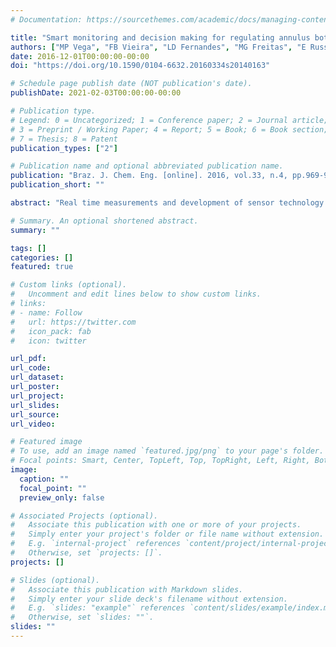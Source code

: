 ```yaml
---
# Documentation: https://sourcethemes.com/academic/docs/managing-content/

title: "Smart monitoring and decision making for regulating annulus bottom hole pressure while drilling oil well"
authors: ["MP Vega", "FB Vieira", "LD Fernandes", "MG Freitas", "E Russano", "AL Martins"]
date: 2016-12-01T00:00:00-00:00
doi: "https://doi.org/10.1590/0104-6632.20160334s20140163"

# Schedule page publish date (NOT publication's date).
publishDate: 2021-02-03T00:00:00-00:00

# Publication type.
# Legend: 0 = Uncategorized; 1 = Conference paper; 2 = Journal article;
# 3 = Preprint / Working Paper; 4 = Report; 5 = Book; 6 = Book section;
# 7 = Thesis; 8 = Patent
publication_types: ["2"]

# Publication name and optional abbreviated publication name.
publication: "Braz. J. Chem. Eng. [online]. 2016, vol.33, n.4, pp.969-983. ISSN 1678-4383." 
publication_short: ""

abstract: "Real time measurements and development of sensor technology are research issues associated with robustness and safety during oil well drilling operations, making feasible the diagnosis of problems and the development of a regulatory strategy. The major objective of this paper is to use an experimental plant and also field data, collected from a basin operation, offshore Brazil, for implementing smart monitoring and decision making, in order to assure drilling inside operational window, despite the commonly observed disturbances that produce fluctuations in the well annulus bottom hole pressure. Using real time measurements, the performance of a continuous automated drilling unit is analyzed under a scenario of varying levels of rate of penetration; aiming pressure set point tracking (inside the operational drilling window) and also rejecting kick, a phenomenon that occurs when the annulus bottom hole pressure is inferior to the porous pressure, producing the migration of reservoir fluids into the annulus region. Finally, an empirical model was built, using real experimental data from offshore Brazil basins, enabling diagnosing and regulating a real drilling site by employing classic and advanced control strategies."

# Summary. An optional shortened abstract.
summary: ""

tags: []
categories: []
featured: true

# Custom links (optional).
#   Uncomment and edit lines below to show custom links.
# links:
# - name: Follow
#   url: https://twitter.com
#   icon_pack: fab
#   icon: twitter

url_pdf:
url_code:
url_dataset:
url_poster:
url_project:
url_slides:
url_source:
url_video:

# Featured image
# To use, add an image named `featured.jpg/png` to your page's folder. 
# Focal points: Smart, Center, TopLeft, Top, TopRight, Left, Right, BottomLeft, Bottom, BottomRight.
image:
  caption: ""
  focal_point: ""
  preview_only: false

# Associated Projects (optional).
#   Associate this publication with one or more of your projects.
#   Simply enter your project's folder or file name without extension.
#   E.g. `internal-project` references `content/project/internal-project/index.md`.
#   Otherwise, set `projects: []`.
projects: []

# Slides (optional).
#   Associate this publication with Markdown slides.
#   Simply enter your slide deck's filename without extension.
#   E.g. `slides: "example"` references `content/slides/example/index.md`.
#   Otherwise, set `slides: ""`.
slides: ""
---
```

